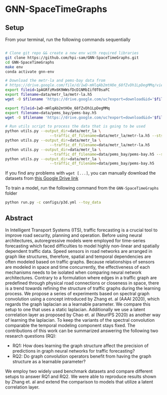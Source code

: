 # GNN-SpaceTimeGraphs

## Setup

From your terminal, run the following commands sequentially

```bash

# Clone git repo && create a new env with required libraries
git clone https://github.com/hpi-sam/GNN-SpaceTimeGraphs.git
cd GNN-SpaceTimeGraphs
make env
conda activate gnn-env

# Download the metr-la and pems-bay data from 
# https://drive.google.com/file/d/1wD-mHlqAb2mtHOe_68fZvDh1LpDegMMq/view?usp=sharing
export fileid=1pAGRfzMx6K9WWsfDcD1NMbIif0T0saFC
export filename=data/metr_la/metr-la.h5
wget -O $filename 'https://drive.google.com/uc?export=download&id='$fileid

export fileid=1wD-mHlqAb2mtHOe_68fZvDh1LpDegMMq
export filename=data/pems_bay/pems-bay.h5
wget -O $filename 'https://drive.google.com/uc?export=download&id='$fileid

# Run utils script to process the data that is going to be used
python utils.py --output_dir=data/metr_la \
                    --traffic_df_filename=data/metr_la/metr-la.h5 --sts=True
python utils.py --output_dir=data/metr_la \
                    --traffic_df_filename=data/metr_la/metr-la.h5
python utils.py --output_dir=data/metr_la \
                    --traffic_df_filename=data/pems_bay/pems-bay.h5 --sts=True
python utils.py --output_dir=data/metr_la \
                    --traffic_df_filename=data/pems_bay/pems-bay.h5
```

If you find any problems with `wget [...]`, you can manually download the datasets from [this Google Drive link](https://drive.google.com/file/d/1wD-mHlqAb2mtHOe_68fZvDh1LpDegMMq/view?usp=sharing)

To train a model, run the following command from the `GNN-SpaceTimeGraphs` folder 
```bash
python run.py -c configs/p3d.yml --toy_data
```

## Abstract
In Intelligent Transport Systems (ITS), traffic forecasting is a crucial tool to improve road security, planning and operation. Before using neural architectures, autoregressive models were employed for time-series forecasting which faced difficulties to model highly non-linear and spatially dependent traffic data.
Speed sensors in road networks are arranged in graph like structures, therefore, spatial and temporal dependencies are often modeled based on traffic graphs. Because relationships of sensors are modeled in space and time concurrently, the effectiveness of each mechanisms needs to be isolated when comparing neural network architectures. Contrary to a formulation where edges in a traffic graph are predefined through physical road connections or closeness in space, there is a trend towards refining the structure of traffic graphs during the learning process.
We propose a series of experiments based on spectral graph convolution using a concept introduced by Zhang et. al (AAAI 2020), which regards the graph laplacian as a learnable parameter. We compare this setup to one that uses a static laplacian.
Additionally we use a latent correlation layer as proposed by Chao et. al (NeurIPS 2020) as another way of learning the laplacian.
To keep the variants of the spectral convolution comparable the temporal modeling component stays fixed.
The contributions of this work can be summarized answering the following two research questions (RQ):
- RQ1: How does learning the graph structure affect the precision of predictions in graph neural networks for traffic forecasting?
- RQ2: Do graph convolution operators benefit from having the graph structure as a learnable parameter?

We employ two widely used benchmark datasets and compare different setups to answer RQ1 and RQ2. We were able to reproduce results shown by Zhang et. al and extend the comparison to models that utilize a latent correlation layer.

